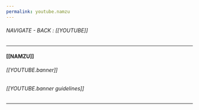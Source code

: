 ```yaml
---
permalink: youtube.namzu
---
```


###### NAVIGATE - BACK :  [[YOUTUBE]]
----
#### [[NAMZU]]


###### [[YOUTUBE.banner]]

###### [[YOUTUBE.banner guidelines]]




----

